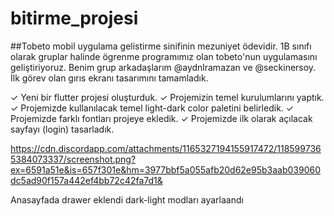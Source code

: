 # bitirme_projesi

##Tobeto mobil uygulama gelistirme sinifinin mezuniyet ödevidir. 
1B sınıfı olarak gruplar halinde ögrenme programımız olan tobeto'nun uygulamasını geliştiriyoruz.
Benim grup arkadaşlarım @aydnlramazan ve @seckinersoy. 
İlk görev olan gırıs ekranı tasarımını tamamladık.


✓ Yeni bir flutter projesi oluşturduk.
✓ Projemizin temel kurulumlarını yaptık.
✓ Projemizde kullanılacak temel light-dark color paletini belirledik.
✓ Projemizde farklı fontları projeye ekledik.
✓ Projemizde ilk olarak açılacak sayfayı (login) tasarladık.



https://cdn.discordapp.com/attachments/1165327194155917472/1185997365384073337/screenshot.png?ex=6591a51e&is=657f301e&hm=3977bbf5a055afb20d62e95b3aab039060dc5ad90f157a442ef4bb72c42fa7d1&


Anasayfada drawer eklendi dark-light modları ayarlaandı


